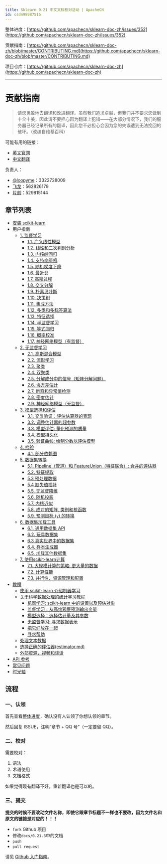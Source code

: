```yaml
---
title: Sklearn 0.21 中文文档校对活动 | ApacheCN
id: csdn98987516
---
```


整体进度：[https://github.com/apachecn/sklearn-doc-zh/issues/352](https://github.com/apachecn/sklearn-doc-zh/issues/352)

贡献指南：[https://github.com/apachecn/sklearn-doc-zh/blob/master/CONTRIBUTING.md](https://github.com/apachecn/sklearn-doc-zh/blob/master/CONTRIBUTING.md)

项目仓库：[https://github.com/apachecn/sklearn-doc-zh](https://github.com/apachecn/sklearn-doc-zh)

* * *

# 贡献指南

> 请您勇敢地去翻译和改进翻译。虽然我们追求卓越，但我们并不要求您做到十全十美，因此请不要担心因为翻译上犯错——在大部分情况下，我们的服务器已经记录所有的翻译，因此您不必担心会因为您的失误遭到无法挽回的破坏。（改编自维基百科）

可能有用的链接：

*   [英文官网](https://scikit-learn.org)
*   [中文翻译](https://sklearn.apachecn.org)

负责人：

*   [@loopyme](https://github.com/loopyme)：3322728009
*   [飞龙](https://github.com/wizardforcel)：562826179
*   [片刻](https://github.com/jiangzhonglian)：529815144

## 章节列表

*   [安装 scikit-learn](https://github.com/apachecn/sklearn-doc-zh/blob/master/docs/0.21.3/62.md)
*   用户指南
    *   [1\. 监督学习](https://github.com/apachecn/sklearn-doc-zh/blob/master/docs/0.21.3/1.md)
        *   [1.1\. 广义线性模型](https://github.com/apachecn/sklearn-doc-zh/blob/master/docs/0.21.3/2.md)
        *   [1.2\. 线性和二次判别分析](https://github.com/apachecn/sklearn-doc-zh/blob/master/docs/0.21.3/3.md)
        *   [1.3\. 内核岭回归](https://github.com/apachecn/sklearn-doc-zh/blob/master/docs/0.21.3/4.md)
        *   [1.4\. 支持向量机](https://github.com/apachecn/sklearn-doc-zh/blob/master/docs/0.21.3/5.md)
        *   [1.5\. 随机梯度下降](https://github.com/apachecn/sklearn-doc-zh/blob/master/docs/0.21.3/6.md)
        *   [1.6\. 最近邻](https://github.com/apachecn/sklearn-doc-zh/blob/master/docs/0.21.3/7.md)
        *   [1.7\. 高斯过程](https://github.com/apachecn/sklearn-doc-zh/blob/master/docs/0.21.3/8.md)
        *   [1.8\. 交叉分解](https://github.com/apachecn/sklearn-doc-zh/blob/master/docs/0.21.3/9.md)
        *   [1.9\. 朴素贝叶斯](https://github.com/apachecn/sklearn-doc-zh/blob/master/docs/0.21.3/10.md)
        *   [1.10\. 决策树](https://github.com/apachecn/sklearn-doc-zh/blob/master/docs/0.21.3/11.md)
        *   [1.11\. 集成方法](https://github.com/apachecn/sklearn-doc-zh/blob/master/docs/0.21.3/12.md)
        *   [1.12\. 多类和多标签算法](https://github.com/apachecn/sklearn-doc-zh/blob/master/docs/0.21.3/13.md)
        *   [1.13\. 特征选择](https://github.com/apachecn/sklearn-doc-zh/blob/master/docs/0.21.3/14.md)
        *   [1.14\. 半监督学习](https://github.com/apachecn/sklearn-doc-zh/blob/master/docs/0.21.3/15.md)
        *   [1.15\. 等式回归](https://github.com/apachecn/sklearn-doc-zh/blob/master/docs/0.21.3/16.md)
        *   [1.16\. 概率校准](https://github.com/apachecn/sklearn-doc-zh/blob/master/docs/0.21.3/17.md)
        *   [1.17\. 神经网络模型（有监督）](https://github.com/apachecn/sklearn-doc-zh/blob/master/docs/0.21.3/18.md)
    *   [2\. 无监督学习](https://github.com/apachecn/sklearn-doc-zh/blob/master/docs/0.21.3/19.md)
        *   [2.1\. 高斯混合模型](https://github.com/apachecn/sklearn-doc-zh/blob/master/docs/0.21.3/20.md)
        *   [2.2\. 流形学习](https://github.com/apachecn/sklearn-doc-zh/blob/master/docs/0.21.3/21.md)
        *   [2.3\. 聚类](https://github.com/apachecn/sklearn-doc-zh/blob/master/docs/0.21.3/22.md)
        *   [2.4\. 双聚类](https://github.com/apachecn/sklearn-doc-zh/blob/master/docs/0.21.3/23.md)
        *   [2.5\. 分解成分中的信号（矩阵分解问题）](https://github.com/apachecn/sklearn-doc-zh/blob/master/docs/0.21.3/24.md)
        *   [2.6\. 协方差估计](https://github.com/apachecn/sklearn-doc-zh/blob/master/docs/0.21.3/25.md)
        *   [2.7\. 新奇和异常值检测](https://github.com/apachecn/sklearn-doc-zh/blob/master/docs/0.21.3/26.md)
        *   [2.8\. 密度估计](https://github.com/apachecn/sklearn-doc-zh/blob/master/docs/0.21.3/27.md)
        *   [2.9\. 神经网络模型（无监督）](https://github.com/apachecn/sklearn-doc-zh/blob/master/docs/0.21.3/28.md)
    *   [3\. 模型选择和评估](https://github.com/apachecn/sklearn-doc-zh/blob/master/docs/0.21.3/29.md)
        *   [3.1\. 交叉验证：评估估算器的表现](https://github.com/apachecn/sklearn-doc-zh/blob/master/docs/0.21.3/30.md)
        *   [3.2\. 调整估计器的超参数](https://github.com/apachecn/sklearn-doc-zh/blob/master/docs/0.21.3/31.md)
        *   [3.3\. 模型评估: 量化预测的质量](https://github.com/apachecn/sklearn-doc-zh/blob/master/docs/0.21.3/32.md)
        *   [3.4\. 模型持久化](https://github.com/apachecn/sklearn-doc-zh/blob/master/docs/0.21.3/33.md)
        *   [3.5\. 验证曲线: 绘制分数以评估模型](https://github.com/apachecn/sklearn-doc-zh/blob/master/docs/0.21.3/34.md)
    *   [4\. 检验](https://github.com/apachecn/sklearn-doc-zh/blob/master/docs/0.21.3/35.md)
        *   [4.1\. 部分依赖图](https://github.com/apachecn/sklearn-doc-zh/blob/master/docs/0.21.3/36.md)
    *   [5\. 数据集转换](https://github.com/apachecn/sklearn-doc-zh/blob/master/docs/0.21.3/37.md)
        *   [5.1\. Pipeline（管道）和 FeatureUnion（特征联合）: 合并的评估器](https://github.com/apachecn/sklearn-doc-zh/blob/master/docs/0.21.3/38.md)
        *   [5.2\. 特征提取](https://github.com/apachecn/sklearn-doc-zh/blob/master/docs/0.21.3/39.md)
        *   [5.3 预处理数据](https://github.com/apachecn/sklearn-doc-zh/blob/master/docs/0.21.3/40.md)
        *   [5.4 缺失值插补](https://github.com/apachecn/sklearn-doc-zh/blob/master/docs/0.21.3/41.md)
        *   [5.5\. 无监督降维](https://github.com/apachecn/sklearn-doc-zh/blob/master/docs/0.21.3/42.md)
        *   [5.6\. 随机投影](https://github.com/apachecn/sklearn-doc-zh/blob/master/docs/0.21.3/43.md)
        *   [5.7\. 内核近似](https://github.com/apachecn/sklearn-doc-zh/blob/master/docs/0.21.3/44.md)
        *   [5.8\. 成对的矩阵, 类别和核函数](https://github.com/apachecn/sklearn-doc-zh/blob/master/docs/0.21.3/45.md)
        *   [5.9\. 预测目标 (`y`) 的转换](https://github.com/apachecn/sklearn-doc-zh/blob/master/docs/0.21.3/46.md)
    *   [6\. 数据集加载工具](https://github.com/apachecn/sklearn-doc-zh/blob/master/docs/0.21.3/47.md)
        *   [6.1\. 通用数据集 API](https://github.com/apachecn/sklearn-doc-zh/blob/master/docs/0.21.3/47.md)
        *   [6.2\. 玩具数据集](https://github.com/apachecn/sklearn-doc-zh/blob/master/docs/0.21.3/47.md)
        *   [6.3 真实世界中的数据集](https://github.com/apachecn/sklearn-doc-zh/blob/master/docs/0.21.3/47.md)
        *   [6.4\. 样本生成器](https://github.com/apachecn/sklearn-doc-zh/blob/master/docs/0.21.3/47.md)
        *   [6.5\. 加载其他数据集](https://github.com/apachecn/sklearn-doc-zh/blob/master/docs/0.21.3/47.md)
    *   [7\. 使用scikit-learn计算](https://github.com/apachecn/sklearn-doc-zh/blob/master/docs/0.21.3/48.md)
        *   [7.1\. 大规模计算的策略: 更大量的数据](https://github.com/apachecn/sklearn-doc-zh/blob/master/docs/0.21.3/48.md)
        *   [7.2\. 计算性能](https://github.com/apachecn/sklearn-doc-zh/blob/master/docs/0.21.3/48.md)
        *   [7.3\. 并行性、资源管理和配置](https://github.com/apachecn/sklearn-doc-zh/blob/master/docs/0.21.3/48.md)
*   [教程](https://github.com/apachecn/sklearn-doc-zh/blob/master/docs/0.21.3/50.md)
    *   [使用 scikit-learn 介绍机器学习](https://github.com/apachecn/sklearn-doc-zh/blob/master/docs/0.21.3/51.md)
    *   [关于科学数据处理的统计学习教程](https://github.com/apachecn/sklearn-doc-zh/blob/master/docs/0.21.3/52.md)
        *   [机器学习: scikit-learn 中的设置以及预估对象](https://github.com/apachecn/sklearn-doc-zh/blob/master/docs/0.21.3/53.md)
        *   [监督学习：从高维观察预测输出变量](https://github.com/apachecn/sklearn-doc-zh/blob/master/docs/0.21.3/54.md)
        *   [模型选择：选择估计量及其参数](https://github.com/apachecn/sklearn-doc-zh/blob/master/docs/0.21.3/55.md)
        *   [无监督学习: 寻求数据表示](https://github.com/apachecn/sklearn-doc-zh/blob/master/docs/0.21.3/56.md)
        *   [把它们放在一起](https://github.com/apachecn/sklearn-doc-zh/blob/master/docs/0.21.3/57.md)
        *   [寻求帮助](https://github.com/apachecn/sklearn-doc-zh/blob/master/docs/0.21.3/58.md)
    *   [处理文本数据](https://github.com/apachecn/sklearn-doc-zh/blob/master/docs/0.21.3/59.md)
    *   [选择正确的评估器(estimator.md)](https://github.com/apachecn/sklearn-doc-zh/blob/master/docs/0.21.3/60.md)
    *   [外部资源，视频和谈话](https://github.com/apachecn/sklearn-doc-zh/blob/master/docs/0.21.3/61.md)
*   [API 参考](https://scikit-learn.org/stable/modules/classes.html)
*   [常见问题](https://github.com/apachecn/sklearn-doc-zh/blob/master/docs/0.21.3/63.md)
*   [时光轴](https://github.com/apachecn/sklearn-doc-zh/blob/master/docs/0.21.3/64.md)

## 流程

### 一、认领

首先查看[整体进度](https://github.com/apachecn/sklearn-doc-zh/issues/352)，确认没有人认领了你想认领的章节。

然后回复 ISSUE，注明“章节 + QQ 号”（一定要留 QQ）。

### 二、校对

需要校对：

1.  语法
2.  术语使用
3.  文档格式

如果觉得现有翻译不好，重新翻译也是可以的。

### 三、提交

**提交的时候不要改动文件名称，即使它跟章节标题不一样也不要改，因为文件名和原文的链接是对应的！！！**

*   `fork` Github 项目
*   修改`docs/0.21.3`中的文档
*   `push`
*   `pull request`

请见 [Github 入门指南](https://github.com/apachecn/kaggle/blob/master/docs/GitHub)。